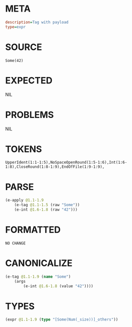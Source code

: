 # META
~~~ini
description=Tag with payload
type=expr
~~~
# SOURCE
~~~roc
Some(42)
~~~
# EXPECTED
NIL
# PROBLEMS
NIL
# TOKENS
~~~zig
UpperIdent(1:1-1:5),NoSpaceOpenRound(1:5-1:6),Int(1:6-1:8),CloseRound(1:8-1:9),EndOfFile(1:9-1:9),
~~~
# PARSE
~~~clojure
(e-apply @1.1-1.9
	(e-tag @1.1-1.5 (raw "Some"))
	(e-int @1.6-1.8 (raw "42")))
~~~
# FORMATTED
~~~roc
NO CHANGE
~~~
# CANONICALIZE
~~~clojure
(e-tag @1.1-1.9 (name "Some")
	(args
		(e-int @1.6-1.8 (value "42"))))
~~~
# TYPES
~~~clojure
(expr @1.1-1.9 (type "[Some(Num(_size))]_others"))
~~~

